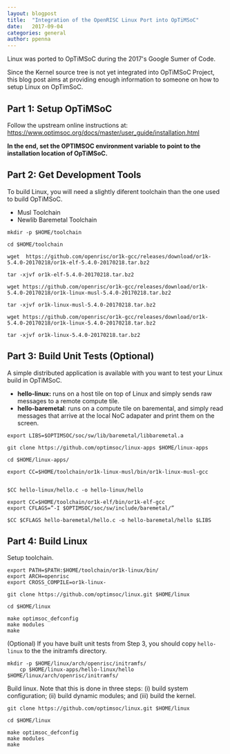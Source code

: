 ```yaml
---
layout: blogpost
title:  "Integration of the OpenRISC Linux Port into OpTiMSoC"
date:   2017-09-04
categories: general
author: ppenna
---
```


Linux was ported to OpTiMSoC during the 2017's Google Sumer of Code.

Since the Kernel source tree is not yet integrated into OpTiMSoC Project, this blog post aims at providing enough information to someone on how to setup Linux on OpTimSoC.

## Part 1: Setup OpTiMSoC

Follow the upstream online instructions at: https://www.optimsoc.org/docs/master/user_guide/installation.html

**In the end, set the OPTIMSOC environment variable to point to the
installation location of OpTiMSoC.**

## Part 2: Get Development Tools

To build Linux, you will need a slightly diferent toolchain than the one used to build OpTiMSoC. 

- Musl Toolchain
- Newlib Baremetal Toolchain

```
mkdir -p $HOME/toolchain

cd $HOME/toolchain

wget  https://github.com/openrisc/or1k-gcc/releases/download/or1k-5.4.0-20170218/or1k-elf-5.4.0-20170218.tar.bz2

tar -xjvf or1k-elf-5.4.0-20170218.tar.bz2

wget https://github.com/openrisc/or1k-gcc/releases/download/or1k-5.4.0-20170218/or1k-linux-musl-5.4.0-20170218.tar.bz2

tar -xjvf or1k-linux-musl-5.4.0-20170218.tar.bz2

wget https://github.com/openrisc/or1k-gcc/releases/download/or1k-5.4.0-20170218/or1k-linux-5.4.0-20170218.tar.bz2

tar -xjvf or1k-linux-5.4.0-20170218.tar.bz2
```

## Part 3: Build Unit Tests (Optional)

A simple distributed application is available with you want to test your Linux build in OpTiMSoC.

- **hello-linux:** runs on a host tile on top of Linux and simply sends raw messages to a remote compute tile.
- **hello-baremetal**: runs on a compute tile on baremental, and simply read messages that arrive at the local NoC adapater and print them on the screen.

```
export LIBS=$OPTIMSOC/soc/sw/lib/baremetal/libbaremetal.a

git clone https://github.com/optimsoc/linux-apps $HOME/linux-apps

cd $HOME/linux-apps/

export CC=$HOME/toolchain/or1k-linux-musl/bin/or1k-linux-musl-gcc


$CC hello-linux/hello.c -o hello-linux/hello

export CC=$HOME/toolchain/or1k-elf/bin/or1k-elf-gcc
export CFLAGS=”-I $OPTIMSOC/soc/sw/include/baremetal/”

$CC $CFLAGS hello-baremetal/hello.c -o hello-baremetal/hello $LIBS    
```

## Part 4: Build Linux

Setup toolchain.

```
export PATH=$PATH:$HOME/toolchain/or1k-linux/bin/
export ARCH=openrisc
export CROSS_COMPILE=or1k-linux-

git clone https://github.com/optimsoc/linux.git $HOME/linux

cd $HOME/linux

make optimsoc_defconfig
make modules
make
```

(Optional) If you have built unit tests from Step 3, you should copy ```hello-linux``` to the the initramfs directory.

```
mkdir -p $HOME/linux/arch/openrisc/initramfs/
    cp $HOME/linux-apps/hello-linux/hello $HOME/linux/arch/openrisc/initramfs/
```

Build linux. Note that this is done in three steps: (i) build system configuration; (ii) build dynamic modules; and (iii) build the kernel.

```
git clone https://github.com/optimsoc/linux.git $HOME/linux

cd $HOME/linux

make optimsoc_defconfig
make modules
make
```
